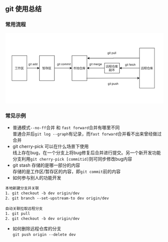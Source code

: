 ## git 使用总结

### 常用流程
![工作流程](./img/常规流程.png)

### 常见示例
* 普通模式`--no-ff`合并 和 `fast forward`合并有哪里不同  
普通合并后`git log --graph`有记录，而`fast forward`合并看不出来曾经做过合并
* git cherry-pick 可以在什么场景下使用  
线上存在bug，在一个分支上将bug修复后合并进行提交。另一个新开发功能分支利用`git cherry-pick [commitid]`则可同步修改bug内容
* git stash 存储的是哪一部分的内容  
存储的是工作区/暂存区的内容，即`git commit`前的内容
* 如何参与别人的功能开发 
```
本地新建分支并关联
1. git checkout -b dev origin/dev
2. git branch --set-upstream-to dev origin/dev

自动关联拉取远程分支
1. git pull
2. git checkout -b dev origin/dev
```
* 如何删除远程仓库的分支  
`git push origin --delete dev`
